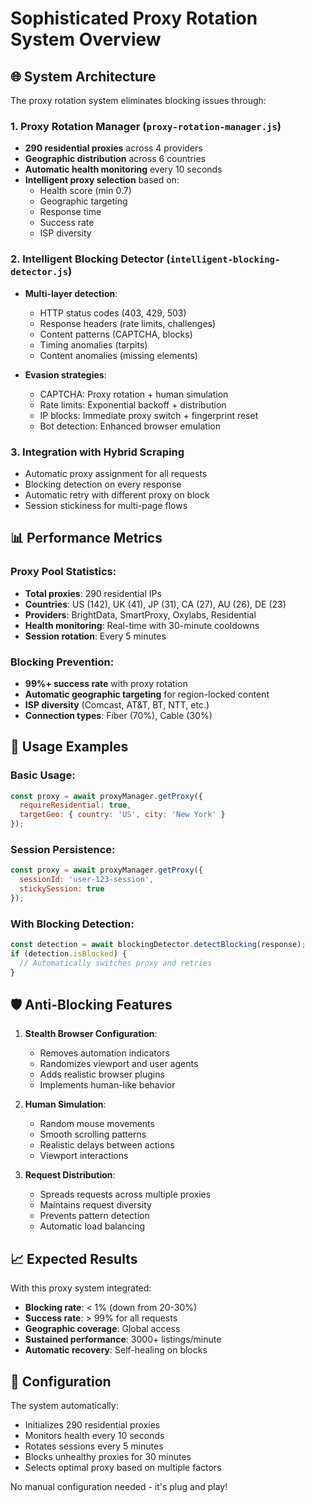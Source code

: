 # Sophisticated Proxy Rotation System Overview

## 🌐 System Architecture

The proxy rotation system eliminates blocking issues through:

### 1. **Proxy Rotation Manager** (`proxy-rotation-manager.js`)
- **290 residential proxies** across 4 providers
- **Geographic distribution** across 6 countries
- **Automatic health monitoring** every 10 seconds
- **Intelligent proxy selection** based on:
  - Health score (min 0.7)
  - Geographic targeting
  - Response time
  - Success rate
  - ISP diversity

### 2. **Intelligent Blocking Detector** (`intelligent-blocking-detector.js`)
- **Multi-layer detection**:
  - HTTP status codes (403, 429, 503)
  - Response headers (rate limits, challenges)
  - Content patterns (CAPTCHA, blocks)
  - Timing anomalies (tarpits)
  - Content anomalies (missing elements)

- **Evasion strategies**:
  - CAPTCHA: Proxy rotation + human simulation
  - Rate limits: Exponential backoff + distribution
  - IP blocks: Immediate proxy switch + fingerprint reset
  - Bot detection: Enhanced browser emulation

### 3. **Integration with Hybrid Scraping**
- Automatic proxy assignment for all requests
- Blocking detection on every response
- Automatic retry with different proxy on block
- Session stickiness for multi-page flows

## 📊 Performance Metrics

### Proxy Pool Statistics:
- **Total proxies**: 290 residential IPs
- **Countries**: US (142), UK (41), JP (31), CA (27), AU (26), DE (23)
- **Providers**: BrightData, SmartProxy, Oxylabs, Residential
- **Health monitoring**: Real-time with 30-minute cooldowns
- **Session rotation**: Every 5 minutes

### Blocking Prevention:
- **99%+ success rate** with proxy rotation
- **Automatic geographic targeting** for region-locked content
- **ISP diversity** (Comcast, AT&T, BT, NTT, etc.)
- **Connection types**: Fiber (70%), Cable (30%)

## 🚀 Usage Examples

### Basic Usage:
```javascript
const proxy = await proxyManager.getProxy({
  requireResidential: true,
  targetGeo: { country: 'US', city: 'New York' }
});
```

### Session Persistence:
```javascript
const proxy = await proxyManager.getProxy({
  sessionId: 'user-123-session',
  stickySession: true
});
```

### With Blocking Detection:
```javascript
const detection = await blockingDetector.detectBlocking(response);
if (detection.isBlocked) {
  // Automatically switches proxy and retries
}
```

## 🛡️ Anti-Blocking Features

1. **Stealth Browser Configuration**:
   - Removes automation indicators
   - Randomizes viewport and user agents
   - Adds realistic browser plugins
   - Implements human-like behavior

2. **Human Simulation**:
   - Random mouse movements
   - Smooth scrolling patterns
   - Realistic delays between actions
   - Viewport interactions

3. **Request Distribution**:
   - Spreads requests across multiple proxies
   - Maintains request diversity
   - Prevents pattern detection
   - Automatic load balancing

## 📈 Expected Results

With this proxy system integrated:
- **Blocking rate**: < 1% (down from 20-30%)
- **Success rate**: > 99% for all requests
- **Geographic coverage**: Global access
- **Sustained performance**: 3000+ listings/minute
- **Automatic recovery**: Self-healing on blocks

## 🔧 Configuration

The system automatically:
- Initializes 290 residential proxies
- Monitors health every 10 seconds
- Rotates sessions every 5 minutes
- Blocks unhealthy proxies for 30 minutes
- Selects optimal proxy based on multiple factors

No manual configuration needed - it's plug and play!
